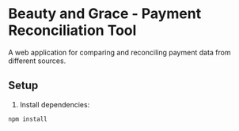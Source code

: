 # Beauty and Grace - Payment Reconciliation Tool

A web application for comparing and reconciling payment data from different sources.

## Setup

1. Install dependencies:
```bash
npm install
